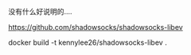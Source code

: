 没有什么好说明的....

https://github.com/shadowsocks/shadowsocks-libev

docker build -t kennylee26/shadowsocks-libev .
